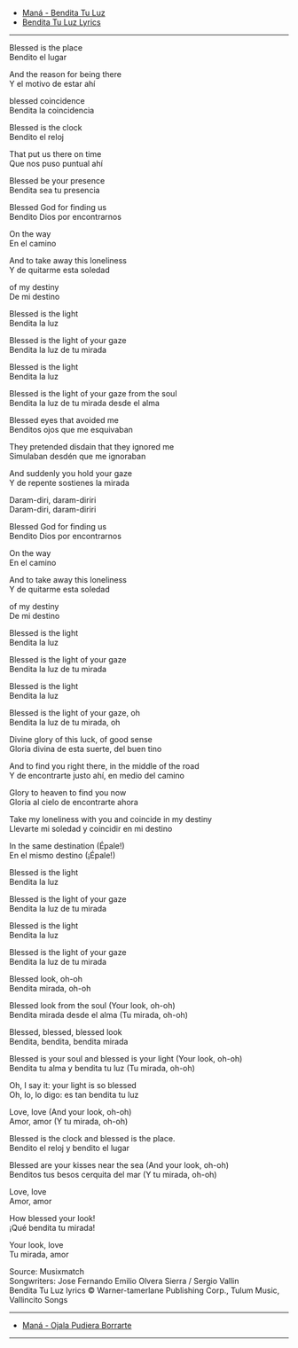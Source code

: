 

- [Maná - Bendita Tu Luz](https://www.youtube.com/watch?v=44kityInDvM)
- [Bendita Tu Luz Lyrics](https://www.google.com/search?q=bendita+tu+luz+lyrics&rlz=1C5OZZY_enUS1141US1141&oq=bendita+tu+luz+lyrics&gs_lcrp=EgZjaHJvbWUqCQgAEEUYOxiABDIJCAAQRRg7GIAEMgcIARAAGIAEMgcIAhAAGIAEMgcIAxAAGIAEMggIBBAAGBYYHjIICAUQABgWGB4yCAgGEAAYFhgeMggIBxAAGBYYHjIICAgQABgWGB4yCAgJEAAYFhge0gEINzIzMWowajeoAgCwAgA&sourceid=chrome&ie=UTF-8)

---

Blessed is the place  
Bendito el lugar

And the reason for being there  
Y el motivo de estar ahí

blessed coincidence  
Bendita la coincidencia

Blessed is the clock  
Bendito el reloj

That put us there on time  
Que nos puso puntual ahí

Blessed be your presence  
Bendita sea tu presencia

Blessed God for finding us  
Bendito Dios por encontrarnos

On the way  
En el camino

And to take away this loneliness  
Y de quitarme esta soledad

of my destiny  
De mi destino

Blessed is the light  
Bendita la luz

Blessed is the light of your gaze  
Bendita la luz de tu mirada

Blessed is the light  
Bendita la luz

Blessed is the light of your gaze from the soul  
Bendita la luz de tu mirada desde el alma

Blessed eyes that avoided me  
Benditos ojos que me esquivaban

They pretended disdain that they ignored me  
Simulaban desdén que me ignoraban

And suddenly you hold your gaze  
Y de repente sostienes la mirada

Daram-diri, daram-diriri  
Daram-diri, daram-diriri

Blessed God for finding us  
Bendito Dios por encontrarnos

On the way  
En el camino

And to take away this loneliness  
Y de quitarme esta soledad

of my destiny  
De mi destino

Blessed is the light  
Bendita la luz

Blessed is the light of your gaze  
Bendita la luz de tu mirada

Blessed is the light  
Bendita la luz

Blessed is the light of your gaze, oh  
Bendita la luz de tu mirada, oh

Divine glory of this luck, of good sense  
Gloria divina de esta suerte, del buen tino

And to find you right there, in the middle of the road  
Y de encontrarte justo ahí, en medio del camino

Glory to heaven to find you now  
Gloria al cielo de encontrarte ahora

Take my loneliness with you and coincide in my destiny  
Llevarte mi soledad y coincidir en mi destino

In the same destination (Épale!)  
En el mismo destino (¡Épale!)

Blessed is the light  
Bendita la luz

Blessed is the light of your gaze  
Bendita la luz de tu mirada

Blessed is the light  
Bendita la luz

Blessed is the light of your gaze  
Bendita la luz de tu mirada

Blessed look, oh-oh  
Bendita mirada, oh-oh

Blessed look from the soul (Your look, oh-oh)  
Bendita mirada desde el alma (Tu mirada, oh-oh)

Blessed, blessed, blessed look  
Bendita, bendita, bendita mirada

Blessed is your soul and blessed is your light (Your look, oh-oh)  
Bendita tu alma y bendita tu luz (Tu mirada, oh-oh)

Oh, I say it: your light is so blessed  
Oh, lo, lo digo: es tan bendita tu luz

Love, love (And your look, oh-oh)  
Amor, amor (Y tu mirada, oh-oh)

Blessed is the clock and blessed is the place.  
Bendito el reloj y bendito el lugar

Blessed are your kisses near the sea (And your look, oh-oh)  
Benditos tus besos cerquita del mar (Y tu mirada, oh-oh)

Love, love  
Amor, amor

How blessed your look!  
¡Qué bendita tu mirada!

Your look, love  
Tu mirada, amor

Source: Musixmatch  
Songwriters: Jose Fernando Emilio Olvera Sierra / Sergio Vallin  
Bendita Tu Luz lyrics © Warner-tamerlane Publishing Corp., Tulum Music, Vallincito Songs

---

- [Maná - Ojala Pudiera Borrarte](https://www.youtube.com/watch?v=3pkWeWDn25I)

---
